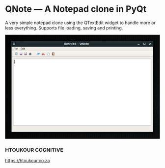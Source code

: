 # QNote — A Notepad clone in PyQt

A very simple notepad clone using the QTextEdit widget to handle more or less
everything. Supports file loading, saving and printing.

![QNote](screenshot-QNote.jpg)

### HTOUKOUR COGNITIVE
https://htoukour.co.za

